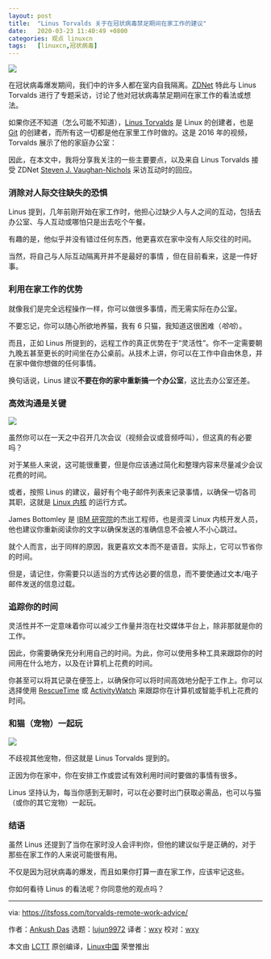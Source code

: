 ```yaml
---
layout: post
title:	"Linus Torvalds 关于在冠状病毒禁足期间在家工作的建议"
date:	2020-03-23 11:40:49 +0800 
categories:	观点 linuxcn 
tags:	[linuxcn,冠状病毒]
---
```



![](/Asserts/Images//attachment/album/202003/23/113936uijrj9idibrzvjye.jpg)


在冠状病毒爆发期间，我们中的许多人都在室内自我隔离。[ZDNet](https://www.zdnet.com/article/pet-the-cat-own-the-bathrobe-linus-torvalds-on-working-from-home/) 特此与 Linus Torvalds 进行了专题采访，讨论了他对冠状病毒禁足期间在家工作的看法或想法。


如果你还不知道（怎么可能不知道），[Linus Torvalds](https://en.wikipedia.org/wiki/Linus_Torvalds) 是 Linux 的创建者，也是 [Git](https://git-scm.com/) 的创建者，而所有这一切都是他在家里工作时做的。这是 2016 年的视频，Torvalds 展示了他的家庭办公室：






因此，在本文中，我将分享我关注的一些主要要点，以及来自 Linus Torvalds 接受 ZDNet [Steven J. Vaughan-Nichols](https://twitter.com/sjvn) 采访互动时的回应。


### 消除对人际交往缺失的恐惧


Linus 提到，几年前刚开始在家工作时，他担心过缺少人与人之间的互动，包括去办公室、与人互动或哪怕只是出去吃个午餐。


有趣的是，他似乎并没有错过任何东西，他更喜欢在家中没有人际交往的时间。


当然，将自己与人际互动隔离开并不是最好的事情 ，但在目前看来，这是一件好事。


### 利用在家工作的优势


就像我们是完全远程操作一样，你可以做很多事情，而无需实际在办公室。


不要忘记，你可以随心所欲地养猫，我有 6 只猫，我知道这很困难（*哈哈*）。


而且，正如 Linus 所提到的，远程工作的真正优势在于“灵活性”。你不一定需要朝九晚五甚至更长的时间坐在办公桌前。从技术上讲，你可以在工作中自由休息，并在家中做你想做的任何事情。


换句话说，Linus 建议**不要在你的家中重新搞一个办公室**，这比去办公室还差。


### 高效沟通是关键


![](/Asserts/Images//attachment/album/202003/23/114055lzr3k3f3tt1jvs3h.jpg)


虽然你可以在一天之中召开几次会议（视频会议或音频呼叫），但这真的有必要吗？


对于某些人来说，这可能很重要，但是你应该通过简化和整理内容来尽量减少会议花费的时间。


或者，按照 Linus 的建议，最好有个电子邮件列表来记录事情，以确保一切各司其职，这就是 [Linux 内核](https://en.wikipedia.org/wiki/Linux_kernel) 的运行方式。


James Bottomley 是 [IBM 研究院](https://www.research.ibm.com/)的杰出工程师，也是资深 Linux 内核开发人员，他也建议你重新阅读你的文字以确保发送的准确信息不会被人不小心跳过。


就个人而言，出于同样的原因，我更喜欢文本而不是语音。实际上，它可以节省你的时间。


但是，请记住，你需要只以适当的方式传达必要的信息，而不要使通过文本/电子邮件发送的信息过载。


### 追踪你的时间


灵活性并不一定意味着你可以减少工作量并泡在社交媒体平台上，除非那就是你的工作。


因此，你需要确保充分利用自己的时间。为此，你可以使用多种工具来跟踪你的时间用在什么地方，以及在计算机上花费的时间。


你甚至可以将其记录在便签上，以确保你可以将时间高效地分配于工作上。你可以选择使用 [RescueTime](https://www.rescuetime.com/) 或 [ActivityWatch](https://activitywatch.net/) 来跟踪你在计算机或智能手机上花费的时间。


### 和猫（宠物）一起玩


![](/Asserts/Images//attachment/album/202003/23/114101la4074rtpyl38xu7.jpg)


不歧视其他宠物，但这就是 Linus Torvalds 提到的。


正因为你在家中，你在安排工作或尝试有效利用时间时要做的事情有很多。


Linus 坚持认为，每当你感到无聊时，可以在必要时出门获取必需品，也可以与猫（或你的其它宠物）一起玩。


### 结语


虽然 Linus 还提到了当你在家时没人会评判你，但他的建议似乎是正确的，对于那些在家工作的人来说可能很有用。


不仅是因为冠状病毒的爆发，而且如果你打算一直在家工作，应该牢记这些。


你如何看待 Linus 的看法呢？你同意他的观点吗？




---


via: <https://itsfoss.com/torvalds-remote-work-advice/>


作者：[Ankush Das](https://itsfoss.com/author/ankush/) 选题：[lujun9972](https://github.com/lujun9972) 译者：[wxy](https://github.com/wxy) 校对：[wxy](https://github.com/wxy)


本文由 [LCTT](https://github.com/LCTT/TranslateProject) 原创编译，[Linux中国](https://linux.cn/) 荣誉推出
